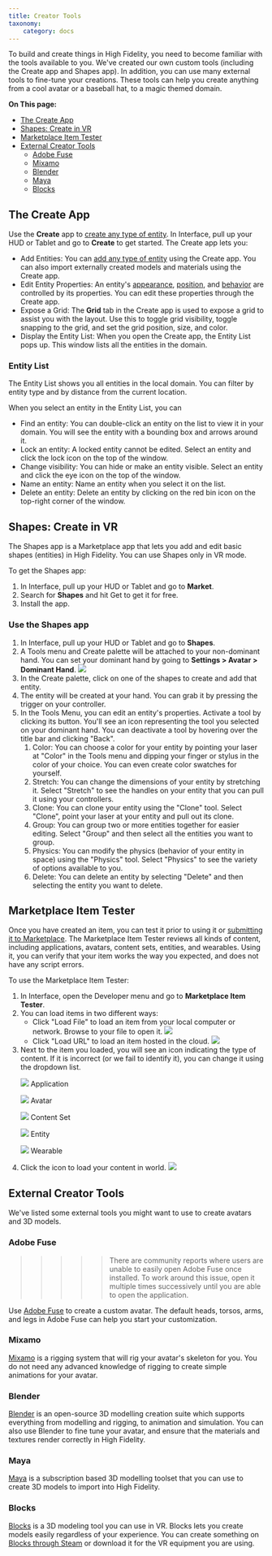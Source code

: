 ```yaml
---
title: Creator Tools
taxonomy:
    category: docs
---
```


To build and create things in High Fidelity, you need to become familiar with the tools available to you. We've created our own custom tools (including the Create app and Shapes app). In addition, you can use many external tools to fine-tune your creations. These tools can help you create anything from a cool avatar or a baseball hat, to a magic themed domain.

**On This page:**
+ [The Create App](#the-create-app)
+ [Shapes: Create in VR](#shapes-create-in-vr)
+ [Marketplace Item Tester](#marketplace-item-tester)
+ [External Creator Tools](#avatar-creator-tools)
  + [Adobe Fuse](#adobe-fuse)
  + [Mixamo](#mixamo)
  + [Blender](#blender)
  + [Maya](#maya)
  + [Blocks](#blocks)


## The Create App

Use the **Create** app to [create any type of entity](../entities/create-entities). In Interface, pull up your HUD or Tablet and go to **Create** to get started. The Create app lets you:

+ Add Entities: You can [add any type of entity](../entities/create-entities) using the Create app. You can also import externally created models and materials using the Create app. 
+ Edit Entity Properties: An entity's [appearance](../entities/entity-appearance), [position](../entities/entity-appearance#move-an-entity), and [behavior](../entities/entity-behavior) are controlled by its properties. You can edit these properties through the Create app. 
+ Expose a Grid: The **Grid** tab in the Create app is used to expose a grid to assist you with the layout. Use this to toggle grid visibility, toggle snapping to the grid, and set the grid position, size, and color.
+ Display the Entity List: When you open the Create app, the Entity List pops up. This window lists all the entities in the domain. 

### Entity List

The Entity List shows you all entities in the local domain. You can filter by entity type and by distance from the current location. 

When you select an entity in the Entity List, you can
+ Find an entity: You can double-click an entity on the list to view it in your domain. You will see the entity with a bounding box and arrows around it. 
+ Lock an entity: A locked entity cannot be edited. Select an entity and click the lock icon on the top of the window.  
+ Change visibility: You can hide or make an entity visible. Select an entity and click the eye icon on the top of the window.
+ Name an entity: Name an entity when you select it on the list.
+ Delete an entity: Delete an entity by clicking on the red bin icon on the top-right corner of the window. 

## Shapes: Create in VR

The Shapes app is a Marketplace app that lets you add and edit basic shapes (entities) in High Fidelity. You can use Shapes only in VR mode. 

To get the Shapes app: 
1. In Interface, pull up your HUD or Tablet and go to **Market**. 
2. Search for **Shapes** and hit Get to get it for free. 
3. Install the app. 

### Use the Shapes app
1. In Interface, pull up your HUD or Tablet and go to **Shapes**.
2. A Tools menu and Create palette will be attached to your non-dominant hand. You can set your dominant hand by going to **Settings > Avatar > Dominant Hand**. ![](dom-hand.PNG)
3. In the Create palette, click on one of the shapes to create and add that entity. 
4. The entity will be created at your hand. You can grab it by pressing the trigger on your controller. 
5. In the Tools Menu, you can edit an entity's properties. Activate a tool by clicking its button. You'll see an icon representing the tool you selected on your dominant hand. You can deactivate a tool by hovering over the title bar and clicking "Back".
   1. Color: You can choose a color for your entity by pointing your laser at "Color" in the Tools menu and dipping your finger or stylus in the color of your choice. You can even create color swatches for yourself. 
   2. Stretch: You can change the dimensions of your entity by stretching it. Select "Stretch" to see the handles on your entity that you can pull it using your controllers. 
   3. Clone: You can clone your entity using the "Clone" tool. Select "Clone", point your laser at your entity and pull out its clone. 
   4. Group: You can group two or more entities together for easier editing. Select "Group" and then select all the entities you want to group. 
   5. Physics: You can modify the physics (behavior of your entity in space) using the "Physics" tool. Select "Physics" to see the variety of options available to you. 
   6. Delete: You can delete an entity by selecting "Delete" and then selecting the entity you want to delete. 

## Marketplace Item Tester
Once you have created an item, you can test it prior to using it or [submitting it to Marketplace](../../sell/add-item). The Marketplace Item Tester reviews all kinds of content, including applications, avatars, content sets, entities, and wearables. Using it, you can verify that your item works the way you expected, and does not have any script errors.

To use the Marketplace Item Tester:
1. In Interface, open the Developer menu and go to **Marketplace Item Tester**.
2. You can load items in two different ways:
    - Click "Load File" to load an item from your local computer or network. Browse to your file to open it. ![](load-file.png)
    - Click "Load URL" to load an item hosted in the cloud. ![](load-url.png)
3. Next to the item you loaded, you will see an icon indicating the type of content. If it is incorrect (or we fail to identify it), you can change it using the dropdown list.
    <p><img src="../../../user/pages/03.create/01.tools/application-icon.png" style="display: inline; margin: 0;" /> Application</p>
    <p><img src="../../../user/pages/03.create/01.tools/avatar-icon.png" style="display: inline; margin: 0;" /> Avatar</p>
    <p><img src="../../../user/pages/03.create/01.tools/content-set-icon.png" style="display: inline; margin: 0;" /> Content Set</p>
    <p><img src="../../../user/pages/03.create/01.tools/entity-icon.png" style="display: inline; margin: 0;" /> Entity</p>
    <p><img src="../../../user/pages/03.create/01.tools/wearable-icon.png" style="display: inline; margin: 0;" /> Wearable</p>
4. Click the icon to load your content in world. ![](test-item.png)

## External Creator Tools

We've listed some external tools you might want to use to create avatars and 3D models. 

### Adobe Fuse
>>>>>There are community reports where users are unable to easily open Adobe Fuse once installed. To work around this issue, open it multiple times successively until you are able to open the application.

Use [Adobe Fuse](https://www.adobe.com/in/products/fuse.html) to create a custom avatar. The default heads, torsos, arms, and legs in Adobe Fuse can help you start your customization.

### Mixamo

[Mixamo](https://www.mixamo.com) is a rigging system that will rig your avatar's skeleton for you. You do not need any advanced knowledge of rigging to create simple animations for your avatar. 

### Blender

[Blender](https://www.blender.org) is an open-source 3D modelling creation suite which supports everything from modelling and rigging, to animation and simulation. You can also use Blender to fine tune your avatar, and ensure that the materials and textures render correctly in High Fidelity. 

###  Maya

[Maya](https://www.autodesk.in/products/maya/overview) is a subscription based 3D modelling toolset that you can use to create 3D models to import into High Fidelity. 

### Blocks

[Blocks](https://vr.google.com/blocks) is a 3D modeling tool you can use in VR. Blocks lets you create models easily regardless of your experience. You can create something on [Blocks through Steam](http://store.steampowered.com/app/533970/Blocks_by_Google/) or download it for the VR equipment you are using.



